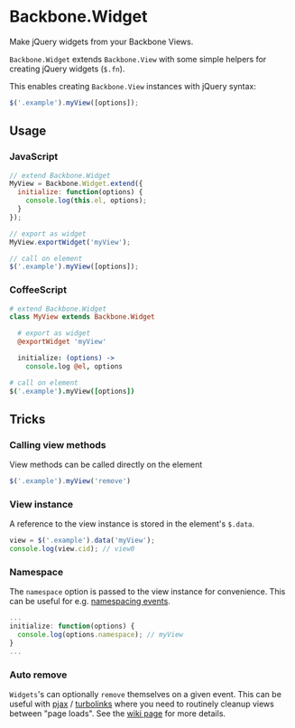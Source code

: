 Backbone.Widget
===============

Make jQuery widgets from your Backbone Views.

`Backbone.Widget` extends `Backbone.View` with some simple helpers for creating jQuery widgets (`$.fn`).

This enables creating `Backbone.View` instances with jQuery syntax:

```javascript
$('.example').myView([options]);
```


Usage
-----

### JavaScript ###

```javascript
// extend Backbone.Widget
MyView = Backbone.Widget.extend({
  initialize: function(options) {
    console.log(this.el, options);
  }
});

// export as widget
MyView.exportWidget('myView');

// call on element
$('.example').myView([options]);
```

### CoffeeScript ###

```coffeescript
# extend Backbone.Widget
class MyView extends Backbone.Widget

  # export as widget
  @exportWidget 'myView'

  initialize: (options) ->
    console.log @el, options

# call on element
$('.example').myView([options])
```


Tricks
------

### Calling view methods ###

View methods can be called directly on the element

```javascript
$('.example').myView('remove')
```

### View instance ###

A reference to the view instance is stored in the element's `$.data`.

```javascript
view = $('.example').data('myView');
console.log(view.cid); // view0
```

### Namespace ###

The `namespace` option is passed to the view instance for convenience.
This can be useful for e.g. [namespacing events][jquery-events].

```javascript
...
initialize: function(options) {
  console.log(options.namespace); // myView
}
...
```

### Auto remove ###

`Widgets`'s can optionally `remove` themselves on a given event.
This can be useful with [pjax] / [turbolinks]
where you need to routinely cleanup views between "page loads".
See the [wiki page][auto-install-wiki] for more details.

[jquery-events]: http://docs.jquery.com/Namespaced_Events
[pjax]: https://github.com/defunkt/jquery-pjax
[turbolinks]: https://github.com/rails/turbolinks
[auto-install-wiki]: https://github.com/meleyal/backbone.pluginview/wiki/Auto-Uninstall
